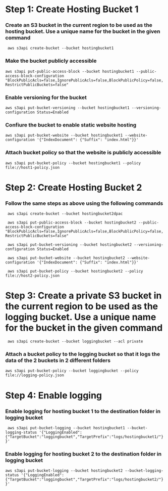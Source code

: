 # Step 1: Create Hosting Bucket 1

### Create an S3  bucket in the current region to be used as the hosting bucket. Use a unique name for the bucket in the given command
``` aws s3api create-bucket --bucket hostingbucket1```

### Make the bucket publicly accessible
``` aws s3api put-public-access-block --bucket hostingbucket1 --public-access-block-configuration "BlockPublicAcls=false,IgnorePublicAcls=false,BlockPublicPolicy=false,RestrictPublicBuckets=false" ```

### Enable versioning for the bucket
``` aws s3api put-bucket-versioning --bucket hostingbucket1 --versioning-configuration Status=Enabled ```

### Confiure the bucket to enable static website hosting
``` aws s3api put-bucket-website --bucket hostingbucket1 --website-configuration '{"IndexDocument": {"Suffix": "index.html"}}' ```

### Attach bucket policy so that the website is publicly accessible
``` aws s3api put-bucket-policy --bucket hostingbucket1 --policy file://host1-policy.json ```

# Step 2: Create Hosting Bucket 2

### Follow the same steps as above using the following commands

``` aws s3api create-bucket --bucket hostingbucket2dpac```

``` aws s3api put-public-access-block --bucket hostingbucket2 --public-access-block-configuration "BlockPublicAcls=false,IgnorePublicAcls=false,BlockPublicPolicy=false,RestrictPublicBuckets=false"```

``` aws s3api put-bucket-versioning --bucket hostingbucket2 --versioning-configuration Status=Enabled```

``` aws s3api put-bucket-website --bucket hostingbucket2 --website-configuration '{"IndexDocument": {"Suffix": "index.html"}}'```

``` aws s3api put-bucket-policy --bucket hostingbucket2 --policy file://host2-policy.json```

# Step 3: Create a private S3 bucket in the current region to be used as the logging bucket. Use a unique name for the bucket in the given command
``` aws s3api create-bucket --bucket loggingbucket --acl private```

### Attach a bucket policy to the logging bucket so that it logs the data of the 2 buckets in 2 different folders
```aws s3api put-bucket-policy --bucket loggingbucket --policy file://logging-policy.json```

# Step 4: Enable logging

### Enable logging for hosting bucket 1 to the destination folder in logging bucket
``` aws s3api put-bucket-logging --bucket hostingbucket1 --bucket-logging-status '{"LoggingEnabled":{"TargetBucket":"loggingbucket","TargetPrefix":"logs/hostingbucket1/"}}'```

### Enable logging for hosting bucket 2 to the destination folder in logging bucket
```aws s3api put-bucket-logging --bucket hostingbucket2 --bucket-logging-status '{"LoggingEnabled":{"TargetBucket":"loggingbucket","TargetPrefix":"logs/hostingbucket2/"}}'```